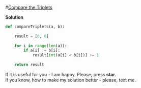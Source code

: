 #[Compare the Triplets](https://www.hackerrank.com/challenges/compare-the-triplets/problem)

**Solution**
<br>
```python
def compareTriplets(a, b):
    
    result = [0, 0]
    
    for i in range(len(a)):
        if a[i] != b[i]:
            result[int(a[i] < b[i])] += 1
    
    return result
```

If it is useful for you - I am happy. Please, press **star**.
<br>
If you know, how to make my solution better - please, text me.
